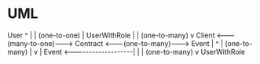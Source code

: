 # UML

User
^
|
| (one-to-one)
|
UserWithRole
|
| (one-to-many)
v
Client <---(many-to-one)---> Contract <---(one-to-many)---> Event
| ^
| (one-to-many) |
v |
Event <-------------------|
|
| (one-to-many)
v
UserWithRole
